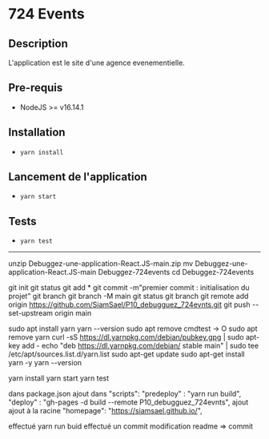 # 724 Events

## Description
L'application est le site d'une agence evenementielle.
## Pre-requis
- NodeJS  >= v16.14.1

## Installation
- `yarn install`

## Lancement de l'application
- `yarn start`

## Tests
- `yarn test`


-------------------

unzip Debuggez-une-application-React.JS-main.zip
mv Debuggez-une-application-React.JS-main Debuggez-724events
cd Debuggez-724events

git init
git status
git add *
git commit -m"premier commit : initialisation du projet"
git branch
git branch -M main
git status
git branch
git remote add origin https://github.com/SiamSael/P10_debugguez_724evnts.git
git push --set-upstream origin main

sudo apt install yarn
yarn --version
sudo apt remove cmdtest
    -> O
sudo apt remove yarn
curl -sS https://dl.yarnpkg.com/debian/pubkey.gpg | sudo apt-key add -
echo "deb https://dl.yarnpkg.com/debian/ stable main" | sudo tee /etc/apt/sources.list.d/yarn.list
sudo apt-get update
sudo apt-get install yarn -y
yarn --version

yarn install
yarn start
yarn test


dans package.json 
    ajout dans "scripts": 
        "predeploy" : "yarn run build",
        "deploy" : "gh-pages -d build --remote P10_debugguez_724evnts", 
    ajout ajout à la racine
        "homepage": "https://siamsael.github.io/",

effectué yarn run buid
effectué un commit
modification readme => commit 
